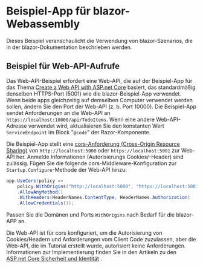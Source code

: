 # <a name="blazor-webassembly-sample-app"></a>Beispiel-App für blazor-Webassembly

Dieses Beispiel veranschaulicht die Verwendung von blazor-Szenarios, die in der blazor-Dokumentation beschrieben werden.

## <a name="call-web-api-example"></a>Beispiel für Web-API-Aufrufe

Das Web-API-Beispiel erfordert eine Web-API, die auf der Beispiel-App für das Thema <a href="https://docs.microsoft.com/aspnet/core/tutorials/first-web-api">Create a Web API with ASP.net Core</a> basiert, das standardmäßig denselben HTTPS-Port (5001) wie die blazor-Beispiel-App verwendet. Wenn beide apps gleichzeitig auf demselben Computer verwendet werden sollen, ändern Sie den Port der Web-API (z. b. Port 10000). Die Beispiel-App sendet Anforderungen an die Web-API an `https://localhost:10000/api/TodoItems`. Wenn eine andere Web-API-Adresse verwendet wird, aktualisieren Sie den konstanten Wert `ServiceEndpoint` im Block "`@code`" der Razor-Komponente.</p>

Die Beispiel-App stellt eine <a href="https://docs.microsoft.com/aspnet/core/security/cors">cors-Anforderung (Cross-Origin Resource Sharing)</a> von `http://localhost:5000` oder `https://localhost:5001` zur Web-API her. Anmelde Informationen (Autorisierungs Cookies/-Header) sind zulässig. Fügen Sie die folgende cors-Middleware-Konfiguration zur `Startup.Configure`-Methode der Web-API hinzu:</p>

```csharp
app.UseCors(policy => 
    policy.WithOrigins("http://localhost:5000", "https://localhost:5001")
    .AllowAnyMethod()
    .WithHeaders(HeaderNames.ContentType, HeaderNames.Authorization)
    .AllowCredentials());
```

Passen Sie die Domänen und Ports `WithOrigins` nach Bedarf für die blazor-APP an.

Die Web-API ist für cors konfiguriert, um die Autorisierung von Cookies/Headern und Anforderungen vom Client Code zuzulassen, aber die Web-API, die im Tutorial erstellt wurde, autorisiert keine Anforderungen. Informationen zur Implementierung finden Sie in den Artikeln zu den <a href="https://docs.microsoft.com/aspnet/core/security/">ASP.net Core Sicherheit und Identität</a> .
